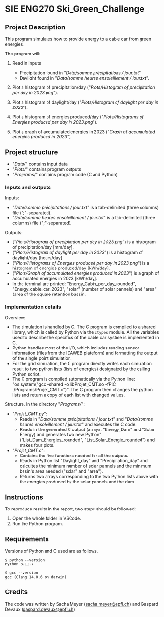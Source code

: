 # SIE ENG270 Ski_Green_Challenge

## Project Description

This program simulates how to provide energy to a cable car from green energies.

The program will:
1. Read in inputs
   - Precipitation found in "*Data/somme précipitations / jour.txt*",
   - Daylight found in "*Data/somme heures ensoleillement / jour.txt*".

2. Plot a histogram of precipitation/day ("*Plots/Histogram of precipitation per day in 2023.png*").
3. Plot a histogram of daylight/day ("*Plots/Histogram of daylight per day in 2023*").
4. Plot a histogram of energies produced/day ("*Plots/Histograms of Energies produced per day in 2023.png*").
5. Plot a graph of accumulated energies in 2023 ("*Graph of accumulated energies produced in 2023*").

## Project structure

- "*Data/*" contains input data
- "*Plots/*" contains program outputs
- "*Programs/*" contains program code (C and Python)

### Inputs and outputs

Inputs:
- "*Data/somme précipitations / jour.txt*" is a tab-delimited (three columns) file (";"-separated).
- "*Data/somme heures ensoleillement / jour.txt*" is a tab-delimited (three columns) file (";"-separated).

Outputs:
- ("*Plots/Histogram of precipitation per day in 2023.png*") is a histogram of precipitation/day [mm/day].
- ("*Plots/Histogram of daylight per day in 2023*") is a histogram of daylight/day [hours/day]
- ("*Plots/Histograms of Energies produced per day in 2023.png*") is a histogram of energies produced/day [kWh/day].
- ("*Plots/Graph of accumulated energies produced in 2023*") is a graph of accumulated energies in 2023 [kWh/day].
- In the terminal are printed: "Energy_Cabin_per_day_rounded", "Energy_cable_car_2023", "solar" (number of solar pannels) and "area" (area of the square retention bassin.

### Implementation details

Overview:
- The simulation is handled by C. The C program is compiled to a shared library, which is called by Python via the `ctypes` module. All the variables used to describe the specifics of the cable car systme is implemented in C.
- Python handles most of the I/O, which includes reading sensor information (files from the IDAWEB plateform) and formatting the output of the single point simulation.
- For the grid simulation, the C program directly writes each simulation result to two python lists (lists of energies) designated by the calling Python script.
- The C program is compiled automatically via the Python line: "os.system("gcc -shared -o libProjet_CMT.so -fPIC ./Programs/Projet_CMT.c")". The C program then changes the python lists and return a copy of each list with changed values. 

Structure. In the directory "*Programs/*":
- "*Projet_CMT.py*":
  - Reads in "*Data/somme précipitations / jour.txt*" and "*Data/somme heures ensoleillement / jour.txt*" and executes the C code.
  - Reads in the generated C output (arrays: "Energy_Dam" and "Solar Energy) and generates two new Python"("List_Dam_Energies_rounded", "List_Solar_Energie_rounded") and makes four plots.
- "*Projet_CMT.c*":
  - Contains the five functions needed for all the outputs.
  - Reads in Python list "Daylight_day" and "Precipitation_day" and calcultes the minimum number of solar pannels and the minimum basin's area needed ("solar" and "area").
  - Returns two arrays corresponding to the two Python lists above with the energies produced by the solar pannels and the dam.


## Instructions

To reproduce results in the report, two steps should be followed:

1. Open the whole folder in VSCode.
2. Run the Python program.

## Requirements

Versions of Python and C used are as follows. 
```
$ python --version
Python 3.11.7

$ gcc --version
gcc (Clang 14.0.6 on darwin) 

```

## Credits

The code was written by Sacha Meyer (sacha.meyer@epfl.ch) and Gaspard Devaux (gaspard.devaux@epfl.ch)

